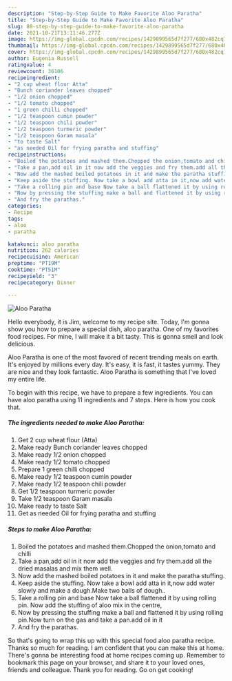 ```yaml
---
description: "Step-by-Step Guide to Make Favorite Aloo Paratha"
title: "Step-by-Step Guide to Make Favorite Aloo Paratha"
slug: 80-step-by-step-guide-to-make-favorite-aloo-paratha
date: 2021-10-21T13:11:46.277Z
image: https://img-global.cpcdn.com/recipes/1429899565d7f277/680x482cq70/aloo-paratha-recipe-main-photo.jpg
thumbnail: https://img-global.cpcdn.com/recipes/1429899565d7f277/680x482cq70/aloo-paratha-recipe-main-photo.jpg
cover: https://img-global.cpcdn.com/recipes/1429899565d7f277/680x482cq70/aloo-paratha-recipe-main-photo.jpg
author: Eugenia Russell
ratingvalue: 4
reviewcount: 36106
recipeingredient:
- "2 cup wheat flour Atta"
- "Bunch coriander leaves chopped"
- "1/2 onion chopped"
- "1/2 tomato chopped"
- "1 green chilli chopped"
- "1/2 teaspoon cumin powder"
- "1/2 teaspoon chili powder"
- "1/2 teaspoon turmeric powder"
- "1/2 teaspoon Garam masala"
- "to taste Salt"
- "as needed Oil for frying paratha and stuffing"
recipeinstructions:
- "Boiled the potatoes and mashed them.Chopped the onion,tomato and chilli"
- "Take a pan,add oil in it now add the veggies and fry them.add all the dried masalas and mix them well."
- "Now add the mashed boiled potatoes in it and make the paratha stuffing."
- "Keep aside the stuffing. Now take a bowl add atta in it,now add water slowly and make a dough.Make two balls of dough.."
- "Take a rolling pin and base Now take a ball flattened it by using rolling pin. Now add the stuffing of aloo mix in the centre,"
- "Now by pressing the stuffing make a ball and flattened it by using rolling pin.Now turn on the gas and take a pan.add oil in it"
- "And fry the parathas."
categories:
- Recipe
tags:
- aloo
- paratha

katakunci: aloo paratha 
nutrition: 262 calories
recipecuisine: American
preptime: "PT19M"
cooktime: "PT51M"
recipeyield: "3"
recipecategory: Dinner

---
```



![Aloo Paratha](https://img-global.cpcdn.com/recipes/1429899565d7f277/680x482cq70/aloo-paratha-recipe-main-photo.jpg)

Hello everybody, it is Jim, welcome to my recipe site. Today, I'm gonna show you how to prepare a special dish, aloo paratha. One of my favorites food recipes. For mine, I will make it a bit tasty. This is gonna smell and look delicious.



Aloo Paratha is one of the most favored of recent trending meals on earth. It's enjoyed by millions every day. It's easy, it is fast, it tastes yummy. They are nice and they look fantastic. Aloo Paratha is something that I've loved my entire life.


To begin with this recipe, we have to prepare a few ingredients. You can have aloo paratha using 11 ingredients and 7 steps. Here is how you cook that.

<!--inarticleads1-->

##### The ingredients needed to make Aloo Paratha:

1. Get 2 cup wheat flour (Atta)
1. Make ready Bunch coriander leaves chopped
1. Make ready 1/2 onion chopped
1. Make ready 1/2 tomato chopped
1. Prepare 1 green chilli chopped
1. Make ready 1/2 teaspoon cumin powder
1. Make ready 1/2 teaspoon chili powder
1. Get 1/2 teaspoon turmeric powder
1. Take 1/2 teaspoon Garam masala
1. Make ready to taste Salt
1. Get as needed Oil for frying paratha and stuffing




<!--inarticleads2-->

##### Steps to make Aloo Paratha:

1. Boiled the potatoes and mashed them.Chopped the onion,tomato and chilli
1. Take a pan,add oil in it now add the veggies and fry them.add all the dried masalas and mix them well.
1. Now add the mashed boiled potatoes in it and make the paratha stuffing.
1. Keep aside the stuffing. Now take a bowl add atta in it,now add water slowly and make a dough.Make two balls of dough..
1. Take a rolling pin and base Now take a ball flattened it by using rolling pin. Now add the stuffing of aloo mix in the centre,
1. Now by pressing the stuffing make a ball and flattened it by using rolling pin.Now turn on the gas and take a pan.add oil in it
1. And fry the parathas.




So that's going to wrap this up with this special food aloo paratha recipe. Thanks so much for reading. I am confident that you can make this at home. There's gonna be interesting food at home recipes coming up. Remember to bookmark this page on your browser, and share it to your loved ones, friends and colleague. Thank you for reading. Go on get cooking!
